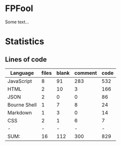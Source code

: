 # FPFool
Some text...

# Statistics

## Lines of code

|Language                     |files          |blank        |comment           |code|
|-----------------------------|---------------|-------------|------------------|----|
|JavaScript                   |    8          |   91        |    283           | 532|
|HTML                         |    2          |   10        |      3           | 166|
|JSON                         |    2          |    0        |      0           |  86|
|Bourne Shell                 |    1          |    7        |      8           |  24|
|Markdown                     |    1          |    3        |      0           |  14|
|CSS                          |    2          |    1        |      6           |   7|
|-                            |-              |-            |-                 |-   |
|SUM:                         |   16          |  112        |    300           | 829|
